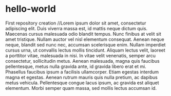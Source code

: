 # hello-world
First repository creation
//Lorem ipsum dolor sit amet, consectetur adipiscing elit. Duis viverra massa est, id mattis neque dictum quis. Maecenas cursus malesuada odio blandit tempus. Nunc finibus at velit sit amet tristique. Nullam auctor vel nisl elementum consequat. Aenean neque neque, blandit sed nunc nec, accumsan scelerisque enim. Nullam imperdiet cursus urna, ut convallis lectus mollis tincidunt. Aliquam lectus velit, laoreet a porttitor vitae, malesuada in nisi. In vitae velit venenatis, semper arcu consectetur, sollicitudin metus. Aenean malesuada, magna quis faucibus pellentesque, metus nulla gravida ante, id gravida libero erat et mi. Phasellus faucibus ipsum a facilisis ullamcorper. Etiam egestas interdum magna et egestas. Aenean rutrum mauris quis nulla pretium, ac dapibus metus vehicula. Pellentesque congue lacus ipsum, ac gravida est aliquet elementum. Morbi semper quam massa, sed mollis lectus accumsan id.

